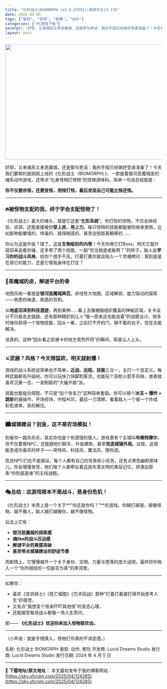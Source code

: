 ```yaml
---
title: "化形战士|BIOMORPH (v2.0.27551)|简体中文|3.17G"
date: 2025-04-05
tags: ["冒险", "农场", "剧情", "动作"]
categories: ["PC游戏下载"]
excerpt: "好耶，又来魂系又来恶魔城，还是那句老话：我的手指已经做好受虐准备了！今天我们要聊的是刚刚上线的《化形战士（BIOMORPH）》，一款披着银河恶魔城皮的魂系动作游戏，还带点“化身怪物打怪物”的惊悚调味料。简单一句话总结就是： 你不仅要杀怪，还要变怪，用怪打怪，最后发现自己可能比怪还怪。 🔥被怪物支配的&hellip;"
layout: post
---
```


<img class="aligncenter size-full wp-image-124286" src="https://sky.sfcrom.com/wp-content/uploads/2025/04/2025040513422469.webp" alt="" width="660" height="370" />

好耶，又来魂系又来恶魔城，还是那句老话：我的手指已经做好受虐准备了！今天我们要聊的是刚刚上线的《化形战士（BIOMORPH）》，一款披着银河恶魔城皮的魂系动作游戏，还带点“化身怪物打怪物”的惊悚调味料。简单一句话总结就是：

<strong>你不仅要杀怪，还要变怪，用怪打怪，最后发现自己可能比怪还怪。</strong>

<hr />

<h3>🔥被怪物支配的我，终于学会支配怪物了！</h3>
《化形战士》最大的噱头，就是它这套“<strong>化形系统</strong>”。你打败的怪物，不仅会掉经验、资源，还能直接被你<strong>穿上皮、用上力</strong>。每只怪物的技能都能被你继承使用，比如那种能攀墙的、喷毒的、跳得贼高的、甚至会短距离瞬移的……

你以为这是升级？错了，这是<strong>生物级别的内卷</strong>！今天你用它打Boss，明天它就升级回来追着你锤，还多带了两个技能，一副“你当我是咸鱼啊？”的样子。敌人会<strong>学习你的战斗风格</strong>，给你个措手不及，打着打着你就会陷入一个灵魂拷问：我到底是在用它的能力，还是它借我身体在打仗？

<hr />

<h3>🧩恶魔城的皮，解谜平台的骨</h3>
地图风格一看就是<strong>银河恶魔城典范</strong>，非线性大地图、区域解锁、能力驱动的探索——熟悉的味道，熟悉的背刺。

从<strong>地底沼泽到科技遗迹</strong>，再到某种……看上去像被脑组织覆盖的神秘区域，关卡设计不只是走走跳跳，还有那种精妙到让人“哦～原来这也能连着”的谜题设计。很多时候你获得一个怪物技能，回头一看，之前打不开的门、够不着的台子，现在全能解决。

说真的，这种“回头看之前被卡的地方突然开窍”的瞬间，简直让人上头。

<hr />

<h3>⚔️武器？风格？今天想猛砍，明天就射爆！</h3>
游戏的战斗系统说简单也不简单，<strong>近战、远程、技能</strong>三合一，主打一个自定义。每种武器都有升级树，你可以玩快刀快脚刺客流，也能玩个双枪火箭手风格，或者就喜欢沉重一击、一发制敌的“大锤开路”派。

技能也能组合搭配，不只是“加个攻击力”这种简单套路。你可以搞个<strong>冰冻 + 爆炸 + 跳斩</strong>的骚操作，开场控场，中程AOE，最后一刀清屏，看着敌人一个接一个炸成彩色液体，真的解压。

<hr />

<h3>🏙️城镇建设？别急，这不是农场模拟！</h3>
别看你一路杀杀杀，其实你也是个有感情的狠人。游戏里有个主城叫<strong>布赖特摩尔</strong>，你不仅要救NPC，还能跟他们聊天、升级建筑、甚至<strong>改造城镇外观</strong>。没错，这城能变成你喜欢的样子——哥特风、科技风、魔法风，随你选。

而且NPC们也不是摆设，每个人都有自己的背景和小任务，还有点黑色幽默那味儿。你会慢慢发现，他们每个人都牵扯着这座失落文明的某段记忆，拼凑出那条“你到底是谁”的主线谜题。

<hr />

<h3>🎭总结：这游戏根本不是战斗，是身份危机！</h3>
《化形战士》本质上是一个关于**“你还是你吗？”**的游戏。你越打越强，越像怪物，越不像人，敌人越打越像你，越不像怪物。

玩法上它有：
<ul>
 	<li><strong>银河恶魔城的探索感</strong></li>
 	<li><strong>魂like的战斗压迫感</strong></li>
 	<li><strong>解谜平台的爽感突破</strong></li>
 	<li><strong>甚至带点城镇建设的舒适节奏</strong></li>
</ul>
而剧情上，它慢慢揭开一个关于身份、文明、力量与堕落的庞大谜团，最终将你拖入一个“你所相信的一切是否为真”的黑洞里。

<hr />

如果你：
<ul>
 	<li>喜欢《空洞骑士》《死亡细胞》《咒术回战》那种“打着打着被打得开始思考人生”的感觉，</li>
 	<li>又有点“我想变个怪来吓吓其他怪”的变态心理，</li>
 	<li>还能接受每场战斗都像一场人生质问，</li>
</ul>
那——
<strong>《化形战士》欢迎你来加入怪物联欢会。</strong>

<hr />

（小声说：就是手残慎入，怪物打你真的不讲武德。）

名称: 化形战士 BIOMORPH
类型: 动作, 冒险
开发商: Lucid Dreams Studio
发行商: Lucid Dreams Studio
发行日期: 2024 年 4 月 5 日

---
📖 **下载地址/原文地址：** 本文最初发布于我的博客网站：[https://sky.sfcrom.com/2025/04/124285](https://sky.sfcrom.com/2025/04/124285)
